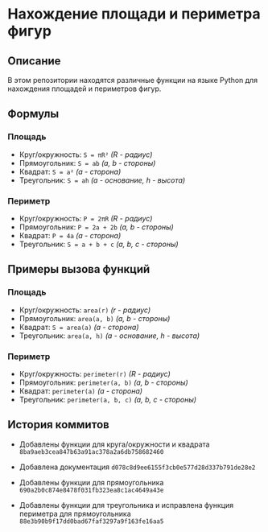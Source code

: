 # Нахождение площади и периметра фигур

## Описание
В этом репозитории находятся различные функции на языке Python для нахождения площадей и периметров фигур. 

## Формулы
### Площадь
- Круг/окружность: ```S = πR²``` *(R - радиус)*
- Прямоугольник: ```S = ab``` *(a, b - стороны)*
- Квадрат: ```S = a²``` *(a - сторона)*
- Треугольник: ```S = ah``` *(a - основание, h - высота)*

### Периметр
- Круг/окружность: ```P = 2πR``` *(R - радиус)*
- Прямоугольник: ```P = 2a + 2b``` *(a, b - стороны)*
- Квадрат: ```P = 4a``` *(a - сторона)*
- Треугольник: ```S = a + b + c``` *(a, b, c - стороны)*

## Примеры вызова функций
### Площадь
- Круг/окружность: ```area(r)``` *(r - радиус)*
- Прямоугольник: ```area(a, b)``` *(a, b - стороны)*
- Квадрат: ```S = area(a)``` *(a - сторона)*
- Треугольник: ```area(a, h)``` *(a - основание, h - высота)*

### Периметр
- Круг/окружность: ```perimeter(r)``` *(R - радиус)*
- Прямоугольник: ```perimeter(a, b)``` *(a, b - стороны)*
- Квадрат: ```perimeter(a)``` *(a - сторона)*
- Треугольник: ```perimeter(a, b, c)``` *(a, b, c - стороны)*

## История коммитов
- Добавлены функции для круга/окружности и квадрата ```8ba9aeb3cea847b63a91ac378a2a6db758682460```

- Добавлена документация ```d078c8d9ee6155f3cb0e577d28d337b791de28e2```

- Добавлены функции для прямоугольника ```690a2b0c874e8478f031fb323ea8c1ac4649a43e```

- Добавлены функции для треугольника и исправлена функция периметра для прямоугольника ```88e3b90b9f17dd0bad67faf3297a9f163fe16aa5```